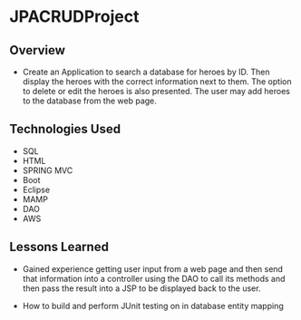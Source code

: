 # JPACRUDProject
## Overview
* Create an Application to search a database for heroes by ID. Then display the heroes with the correct information next to them. The option to delete or edit the heroes is also presented. The user may add heroes to the database from the web page.

## Technologies Used

* SQL
* HTML
* SPRING MVC
* Boot
* Eclipse
* MAMP
* DAO
* AWS

## Lessons Learned
* Gained experience getting user input from a web page and then send that information into a controller using the DAO to call its methods and then pass the result into a JSP to be displayed back to the user.

* How to build and perform JUnit testing on in database entity mapping
